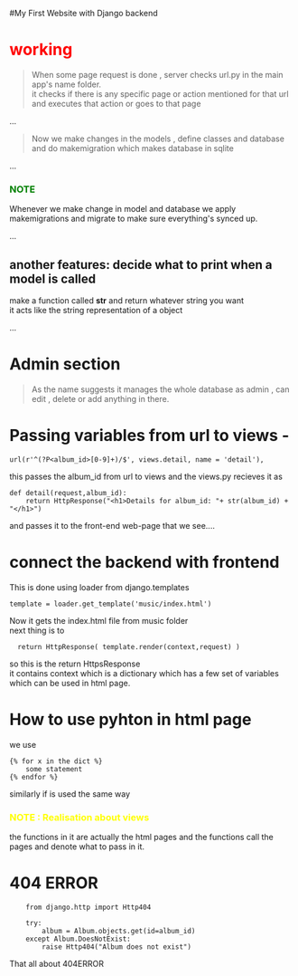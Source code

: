 #My First Website with Django backend

## <h1 style= "color:red">working </style>

>When some page request is done , server checks url.py in the main app's name folder.  
it checks if there is any specific page or action mentioned for that url and executes that action or goes to that page

...
>Now we make changes in the models , define classes and database and do makemigration which makes database in sqlite

...
<h3 style="color:green">NOTE</h3>  
Whenever we make change in model and database we apply makemigrations and migrate to make sure everything's synced up.   

...

## another features: decide what to print when a model is called
make a function called __str__ and return whatever string you want   
it acts like the string representation of a object


...

# Admin section 
>As the name suggests it manages the whole database as admin , can edit , delete or add anything in there.

# Passing variables from url to views - 
    url(r'^(?P<album_id>[0-9]+)/$', views.detail, name = 'detail'),     

this passes the album_id from url to views and the views.py recieves it as    

    def detail(request,album_id):
        return HttpResponse("<h1>Details for album_id: "+ str(album_id) + "</h1>")
    
and passes it to the front-end web-page that we see....


# connect the backend with frontend
This is done using loader from django.templates  
    
    template = loader.get_template('music/index.html')

Now it gets the index.html file from music folder  
next thing is to 

      return HttpResponse( template.render(context,request) )

so this is the return HttpsResponse  
it contains context which is a dictionary which has a few set of variables which can be used in html page.

# How to use pyhton in html page 

 we use 
    
    {% for x in the dict %}
        some statement 
    {% endfor %}

similarly if is used the same way

<h3 style="color:yellow"> NOTE : Realisation about views</h3>  
the functions in it are actually the html pages and the functions call the pages and denote what to pass in it.


# 404 ERROR

        from django.http import Http404

        try:
            album = Album.objects.get(id=album_id)
        except Album.DoesNotExist: 
            raise Http404("Album does not exist") 

That all about 404ERROR

 
